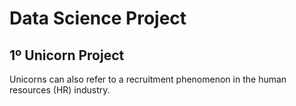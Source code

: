 # Data Science Project

## 1º Unicorn Project 
Unicorns can also refer to a recruitment phenomenon in the human resources (HR) industry.